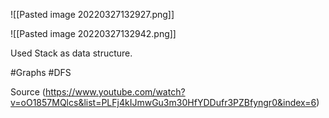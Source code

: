 ![[Pasted image 20220327132927.png]]

![[Pasted image 20220327132942.png]]

Used Stack as data structure.

#Graphs #DFS

Source (https://www.youtube.com/watch?v=oO1857MQlcs&list=PLFj4kIJmwGu3m30HfYDDufr3PZBfyngr0&index=6)